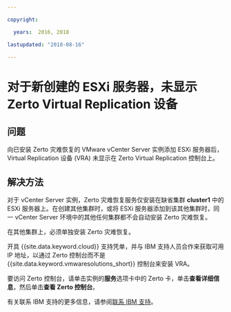 ```yaml
---

copyright:

  years:  2016, 2018

lastupdated: "2018-08-16"

---
```


# 对于新创建的 ESXi 服务器，未显示 Zerto Virtual Replication 设备

## 问题
向已安装 Zerto 灾难恢复的 VMware vCenter Server 实例添加 ESXi 服务器后，Virtual Replication 设备 (VRA) 未显示在 Zerto Virtual Replication 控制台上。

## 解决方法
对于 vCenter Server 实例，Zerto 灾难恢复服务仅安装在缺省集群 **cluster1** 中的 ESXi 服务器上。在创建其他集群时，或将 ESXi 服务器添加到该其他集群时，同一 vCenter Server 环境中的其他任何集群都不会自动安装 Zerto 灾难恢复。

在其他集群上，必须单独安装 Zerto 灾难恢复。

开具 {{site.data.keyword.cloud}} 支持凭单，并与 IBM 支持人员合作来获取可用 IP 地址，以通过 Zerto 控制台而不是 {{site.data.keyword.vmwaresolutions_short}} 控制台来安装 VRA。

要访问 Zerto 控制台，请单击实例的**服务**选项卡中的 Zerto 卡，单击**查看详细信息**，然后单击**查看 Zerto 控制台**。

有关联系 IBM 支持的更多信息，请参阅[联系 IBM 支持](trbl_support.html)。
